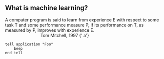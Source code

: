 ## What is machine learning?

  A computer program is said to learn from experience E with respect to some task T and some performance measure P, if its performance on T, as measured by P, improves with experience E.  
&emsp;&emsp;&emsp;&emsp;&emsp;&emsp;&emsp;&emsp; Tom Mitchell, 1997
{'                                                 a'}
<pre><code>tell application "Foo"
    beep
end tell
</code></pre>                                               
